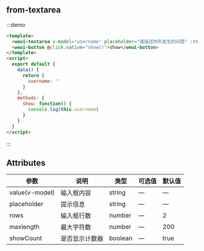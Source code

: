 ## from-textarea

:::demo

```html
<template>
  <weui-textarea v-model="username" placeholder="请描述你所发生的问题" :rows="3" :maxlength="10"></weui-textarea>
  <weui-button @click.native="show()">show</weui-button>
</template>
<script>
  export default {
    data() {
      return {
        username: ''
      }
    },
    methods: {
      show: function() {
        console.log(this.username)
      }
    }
  }
</script>
```

:::

## Attributes

| 参数           | 说明           | 类型    | 可选值 | 默认值 |
| -------------- | -------------- | ------- | ------ | ------ |
| value(v-model) | 输入框内容     | string  | —      | —      |
| placeholder    | 提示信息       | string  | —      | —      |
| rows           | 输入框行数     | number  | —      | 2      |
| maxlength      | 最大字符数     | number  | —      | 200    |
| showCount      | 是否显示计数器 | boolean | —      | true   |